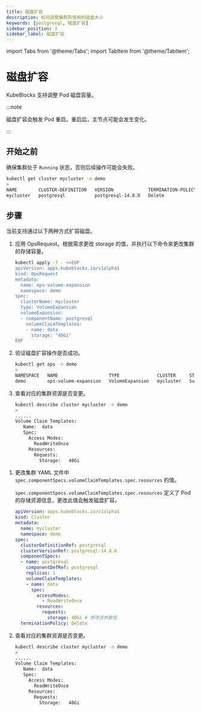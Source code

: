 ```yaml
---
title: 磁盘扩容
description: 如何调整集群所使用的磁盘大小
keywords: [postgresql, 磁盘扩容]
sidebar_position: 3
sidebar_label: 磁盘扩容
---
```


import Tabs from '@theme/Tabs';
import TabItem from '@theme/TabItem';

# 磁盘扩容

KubeBlocks 支持调整 Pod 磁盘容量。

:::note

磁盘扩容会触发 Pod 重启。重启后，主节点可能会发生变化。

:::

## 开始之前

确保集群处于 `Running` 状态，否则后续操作可能会失败。

```bash
kubectl get cluster mycluster -n demo
>
NAME        CLUSTER-DEFINITION   VERSION             TERMINATION-POLICY   STATUS    AGE
mycluster   postgresql           postgresql-14.8.0   Delete               Running   17m
```

## 步骤

当前支持通过以下两种方式扩容磁盘。

<Tabs>

<TabItem value="OpsRequest" label="OpsRequest" default>

1. 应用 OpsRequest。根据需求更改 storage 的值，并执行以下命令来更改集群的存储容量。

   ```bash
   kubectl apply -f - <<EOF
   apiVersion: apps.kubeblocks.io/v1alpha1
   kind: OpsRequest
   metadata:
     name: ops-volume-expansion
     namespace: demo
   spec:
     clusterName: mycluster
     type: VolumeExpansion
     volumeExpansion:
     - componentName: postgresql
       volumeClaimTemplates:
       - name: data
         storage: "40Gi"
   EOF
   ```

2. 验证磁盘扩容操作是否成功。

   ```bash
   kubectl get ops -n demo
   >
   NAMESPACE   NAME                   TYPE              CLUSTER     STATUS    PROGRESS   AGE
   demo        ops-volume-expansion   VolumeExpansion   mycluster   Succeed   3/3        6m
   ```

3. 查看对应的集群资源是否变更。

   ```bash
   kubectl describe cluster mycluster -n demo
   >
   ......
   Volume Claim Templates:
      Name:  data
      Spec:
        Access Modes:
          ReadWriteOnce
        Resources:
          Requests:
            Storage:   40Gi
   ```

</TabItem>

<TabItem value="编辑集群 YAML 文件" label="编辑集群 YAML 文件">

1. 更改集群 YAML 文件中 `spec.componentSpecs.volumeClaimTemplates.spec.resources` 的值。

   `spec.componentSpecs.volumeClaimTemplates.spec.resources` 定义了 Pod 的存储资源信息，更改此值会触发磁盘扩容。

   ```yaml
   apiVersion: apps.kubeblocks.io/v1alpha1
   kind: Cluster
   metadata:
     name: mycluster
     namespace: demo
   spec:
     clusterDefinitionRef: postgresql
     clusterVersionRef: postgresql-14.8.0
     componentSpecs:
     - name: postgresql
       componentDefRef: postgresql
       replicas: 1
       volumeClaimTemplates:
       - name: data
         spec:
           accessModes:
             - ReadWriteOnce
           resources:
             requests:
               storage: 40Gi # 修改该参数值
     terminationPolicy: Delete
   ```

2. 查看对应的集群资源是否变更。

   ```bash
   kubectl describe cluster mycluster -n demo
   >
   ......
   Volume Claim Templates:
      Name:  data
      Spec:
        Access Modes:
          ReadWriteOnce
        Resources:
          Requests:
            Storage:   40Gi
   ```

</TabItem>

</Tabs>

